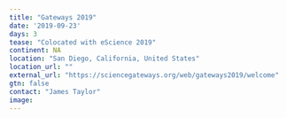 ```yaml
---
title: "Gateways 2019"
date: '2019-09-23'
days: 3
tease: "Colocated with eScience 2019"
continent: NA
location: "San Diego, California, United States"
location_url: ""
external_url: "https://sciencegateways.org/web/gateways2019/welcome"
gtn: false
contact: "James Taylor"
image: 
---
```

